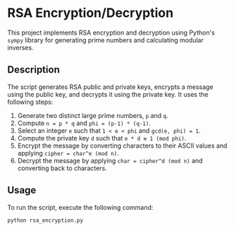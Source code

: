 # RSA Encryption/Decryption

This project implements RSA encryption and decryption using Python's `sympy` library for generating prime numbers and calculating modular inverses.

## Description

The script generates RSA public and private keys, encrypts a message using the public key, and decrypts it using the private key. It uses the following steps:

1. Generate two distinct large prime numbers, `p` and `q`.
2. Compute `n = p * q` and `phi = (p-1) * (q-1)`.
3. Select an integer `e` such that `1 < e < phi` and `gcd(e, phi) = 1`.
4. Compute the private key `d` such that `e * d ≡ 1 (mod phi)`.
5. Encrypt the message by converting characters to their ASCII values and applying `cipher = char^e (mod n)`.
6. Decrypt the message by applying `char = cipher^d (mod n)` and converting back to characters.

## Usage

To run the script, execute the following command:

```bash
python rsa_encryption.py
